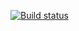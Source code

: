 [![Build status](https://ci.appveyor.com/api/projects/status/cnaauav1n1bi9jak?svg=true)](https://ci.appveyor.com/project/AngelinaTest/unit3)
